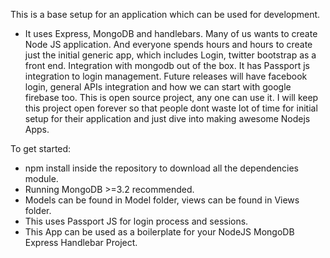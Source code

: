 This is a base setup for an application which can be used for development.
- It uses Express, MongoDB and handlebars.
Many of us wants to create Node JS application. And everyone spends hours and hours to create just the initial generic app, which includes Login, twitter bootstrap as a front end. Integration with mongodb out of the box. It has Passport js integration to login management. Future releases will have facebook login, general APIs integration and how we can start with google firebase too. This is open source project, any one can use it. I will keep this project open forever so that people dont waste lot of time for initial setup for their application and just dive into making awesome Nodejs Apps.

To get started:
- npm install inside the repository to download all the dependencies module.
- Running MongoDB >=3.2 recommended.
- Models can be found in Model folder, views can be found in Views folder.
- This uses Passport JS for login process and sessions. 
- This App can be used as a boilerplate for your NodeJS MongoDB Express Handlebar Project.
